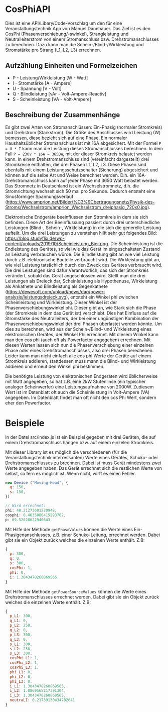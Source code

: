 # CosPhiAPI

Dies ist eine API/Libary/Code-Vorschlag um den für eine Veranstaltungstechnik App von Manuel Dannhauer. Das Ziel ist es den CosPhi (Phasenverschiebung/-swinkel), Strangleistung und Neutralleiterstrom von einem Stromanschluss bzw. Drehstromanschlusses zu berechnen. Dazu kann man die Schein-/Blind-/Wirkleistung und Stromstärke pro Strang (L1, L2, L3) errechnen. 


## Aufzählung Einheiten und Formelzeichen
* P - Leistung/Wirkleistung [W - Watt]
* I - Stromstärke [A - Ampere]
* U - Spannung [V - Volt]
* Q - Blindleistung [vAr - Volt-Ampere-Reactiv]
* S - Scheinleistung [VA - Volt-Ampere]

## Beschreibung der Zusammenhänge
Es gibt zwei Arten von Stromanschlüssen: Ein-Phasig (normaler Stromkreis) und Drehstrom (Starkstrom). Die Größe des Anschlusses wird Leistung (W) bemessen, diese bezieht sich auf eine Phase. Ein normaler Haushaltsüblicher Stromanschluss ist mit 16A abgesichert. Mit der Formel `P = U * I` kann man die Leistung dieses Stromanschlusses berechnen. In dem Fall `P = 230V * 16A = 3650W`, mit der dieser Stromkreis belastet werden kann. In einem Drehstromanschluss sind (vereinfacht dargestellt) drei Stromkreise enthalten, die drei Phasen L1, L2, L3. Diese Phasen sind ebenfalls mit einem Leistungsschutzschalter (Sicherung) abgesichert und können auf die selbe Art und Weise berechnet werden. D.h. ein 16A-Drehstromanschluss kann auf jeder Phase mit 3650 Watt belastet werden. Das Stromnetz in Deutschland ist ein Wechselstromnetz, d.h. die Stromrichtung wechselt sich 50 mal pro Sekunde. Dadurch entsteht eine Sinusförmiger Spannungsverlauf (https://www.amprion.net/Bilder/%C3%9Cbertragungsnetz/Physik-des-Stroms/Wechselstrom/amprion_Wechselstrom_dreiphasig_720x0.jpg).

Elektronische Endgeräte beeinflussen den Stromkreis in dem sie sich befinden. Diese Art der Beeinflussung passiert durch drei unterschiedliche Leistungen (Blind-, Schein-, Wirkleistung) in die sich die generelle Leistung aufteilt. Um die drei Leistungen zu verstehen hilft sehr gut folgendes Bild: https://blog.studyflix.de/wp-content/uploads/2019/10/Scheinleistung_Bier.png. Die Scheinleistung ist die Endleistung des Gerätes, so viel wie das Gerät im eingeschalteten Zustand an Leistung verbrauchen würde. Die Blindleistung gibt an wie viel Leistung durch z.B. elektronische Bauteile verbraucht wird. Die Wirkleistung gibt an, wie viel Leistung tatsächlich durch den Zweck des Gerätes verbraucht wird. Die drei Leistungen sind dafür Verantworlich, das sich der Stromkreis verändert, sobald das Gerät angeschlossen wird. Stellt man die drei Leistungen als Dreieck dar, Scheinleistung als Hypothenuse, Wirkleistung als Ankathete und Blindleistung als Gegenkathete (https://dewesoft.com/upload/news/daq/power-analysis/leistungsdreieck.svg), entsteht ein Winkel phi zwischen Scheinleistung und Wirkleistung. Dieser Winkel ist der Phasenverschiebungswinkel phi. Dieser gibt an, wie Stark sich die Phase (der Stromkreis in dem das Gerät ist) verschiebt. Dies hat Einfluss auf die Stromstärke des Neutralleiters, der bei einer ungünstigen Kombination der Phasenverschiebungswinkel der drei Phasen überlastet werden könnte.
Um dies zu berechnen, wird aus der Schein-/Blind- und Wirkleistung eines elektronischen Gerätes, der Winkel Phi errechnet. Mit diesem Winkel kann man den cos phi (auch oft als Powerfactor angegeben) errechnen. Mit diesen Werten lassen sich nun die Phasenverschiebung einer einzelnen Phase oder eines Drehstromanschlusses, also drei Phasen berechenen. Leider kann man nicht einfach alle cos phi Werte der Geräte auf einem Stromkreis addieren, stattdessen muss mann die Blind- und Wirkleistung addieren und erneut den Winkel phi bestimmen.

Die benötigte Leistung von elektronischen Endgeräten wird üblicherweise mit Watt angegeben, so hat z.B. eine 2kW Stufenlinse (ein typischer analoger Scheinwerfer) eine Leistungsaufnahme von 2000W. Zudiesem Wert ist im Datenblatt oft auch die Scheinleistung in Volt-Ampere (VA) angegeben. Im Datenblatt findet man oft nicht den cos Phi Wert, sondern eher den Powerfactor.

# Beispiele
  In der Datei src/index.js ist ein Beispiel gegeben mit drei Geräten, die auf einem Drehstromanschluss hängen bzw. auf einem einzelen Stromkreis.

  Mit dieser Library ist es möglich die verschiedenen (für die Veranstaltungstechnik interressanten) Werte eines Gerätes, Schuko- oder Drehstromanschlusses zu brechnen.
  Dabei ist muss Gerät mindestens zwei Werte angegeben haben. Das Gerät errechnet sich die restlichen Werte von selbst, so fern es möglich ist. Wenn nicht, wirft es einen Fehler.
  ```javascript
  new Device ("Moving-Head", {
    q: 150,
    s: 150,
  })

  // Wird errechnet:
  phi: 48.21273601220948,
  cosphi: 0.4635080415293762,
  p: 69.52620622940643
  ```
  
  Mit Hilfe der Methode ``getPhaseValues`` können die Werte eines Ein-Phasigenanschlusses, z.B. einer Schuko-Leitung, errechnet werden. Dabei gibt sie ein Objekt zurück welches die einzelnen Werte enthält. Z.B:
  ```javascript
  {
    p: 300,
    q: 0,
    s: 300,
    cosPhi: 1,
    phi: 0,
    i: 1.3043478260869565
  }
  ```

  Mit Hilfe der Methode ``getPowerSourceValues`` können die Werte eines Drehstromanschlusses errechnet werden. Dabei gibt sie ein Objekt zurück welches die einzelnen Werte enthält. Z.B:
  ```javascript
  {
    p_L1: 300,
    q_L1: 0,
    p_L2: 250,
    q_L2: 0,
    p_L3: 300,
    q_L3: 0,
    s_L1: 300,
    s_L2: 250,
    s_L3: 300,
    cosPhi_L1: 1,
    cosPhi_L2: 1,
    cosPhi_L3: 1,
    phi_L1: 0,
    phi_L2: 0,
    phi_L3: 0,
    i_L1: 1.3043478260869565,
    i_L2: 1.0869565217391304,
    i_L3: 1.3043478260869565,
    neutraLI: 0.21739130434782641
  }
  ```